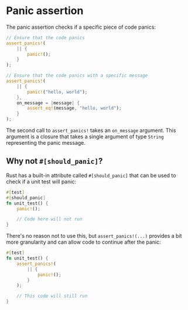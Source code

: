<!--
Copyright (c) 2023 Sophie Katz

This file is part of test ur code XD.

test ur code XD is free software: you can redistribute it and/or modify it under the terms of the
GNU General Public License as published by the Free Software Foundation, either version 3 of the
License, or (at your option) any later version.

test ur code XD is distributed in the hope that it will be useful, but WITHOUT ANY WARRANTY; without
even the implied warranty of MERCHANTABILITY or FITNESS FOR A PARTICULAR PURPOSE. See the GNU
General Public License for more details.

You should have received a copy of the GNU General Public License along with test ur code XD. If
not, see <https://www.gnu.org/licenses/>.
-->

# Panic assertion

The panic assertion checks if a specific piece of code panics:

```rust
// Ensure that the code panics
assert_panics!(
    || {
        panic!();
    }
);

// Ensure that the code panics with a specific message
assert_panics!(
    || {
        panic!("hello, world");
    },
    on_message = |message| {
        assert_eq!(message, "hello, world");
    }
);
```

The second call to `assert_panics!` takes an `on_message` argument. This argument is a closure
that takes a single argument of type `String` representing the panic message.

## Why not `#[should_panic]`?

Rust has a built-in attribute called `#[should_panic]` that can be used to check if a unit test will panic:

```rust
#[test]
#[should_panic]
fn unit_test() {
    panic!();

    // Code here will not run
}
```

There's no reason not to use this, but `assert_panics!(...)` provides a bit more granularity and can allow code to continue after the panic:

```rust hl_lines="9"
#[test]
fn unit_test() {
    assert_panics!(
        || {
            panic!();
        }
    );

    // This code will still run
}
```
